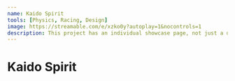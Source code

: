```yaml
---
name: Kaido Spirit
tools: [Physics, Racing, Design]
image: https://streamable.com/e/xzko0y?autoplay=1&nocontrols=1
description: This project has an individual showcase page, not just a direct link to the project site or repo. Now you have more space to describe your awesome project!
---
```


# Kaido Spirit

